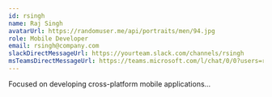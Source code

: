 ```yaml
---
id: rsingh
name: Raj Singh
avatarUrl: https://randomuser.me/api/portraits/men/94.jpg
role: Mobile Developer
email: rsingh@company.com
slackDirectMessageUrl: https://yourteam.slack.com/channels/rsingh
msTeamsDirectMessageUrl: https://teams.microsoft.com/l/chat/0/0?users=rsingh@company.com
---
```


Focused on developing cross-platform mobile applications... 